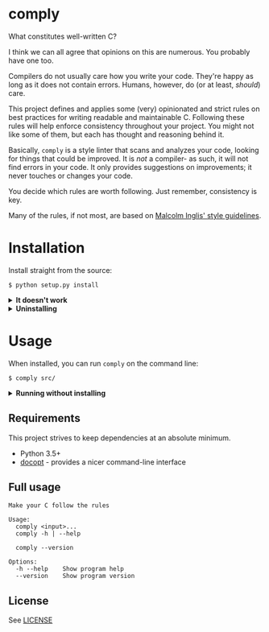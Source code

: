 # comply

What constitutes well-written C?

I think we can all agree that opinions on this are numerous. You probably have one too.

Compilers do not usually care how you write your code. They're happy as long as it does not contain errors. Humans, however, do (or at least, _should_) care.

This project defines and applies some (very) opinionated and strict rules on best practices for writing readable and maintainable C. Following these rules will help enforce consistency throughout your project. You might not like some of them, but each has thought and reasoning behind it.

Basically, `comply` is a style linter that scans and analyzes your code, looking for things that could be improved. It is _not_ a compiler- as such, it will not find errors in your code. It only provides suggestions on improvements; it never touches or changes your code.

You decide which rules are worth following. Just remember, consistency is key.

Many of the rules, if not most, are based on [Malcolm Inglis' style guidelines](https://github.com/mcinglis/c-style).

# Installation

Install straight from the source:

```console
$ python setup.py install
```

<details>
  <summary><strong>It doesn't work</strong></summary>

There's a few things that could go wrong during an install. If things didn't go as expected, check the following:

**You may have more than one Python version installed**

Some systems may have multiple Python versions installed and available. This project requires Python 3.5 or later, so you may need to specify that you want to use a later version:

```console
$ python3 setup.py install
```

**Your PATH environment variable may be incorrect**

When you first installed Python, the installer probably added the `PATH` automatically to your `~/.profile` or `~/.bash_profile`. However, in case it didn't, it should look something like this:

```bash
PATH="/Library/Frameworks/Python.framework/Versions/3.6/bin:${PATH}"
export PATH
```

You may additionally need to add the `PYTHONPATH` variable and have it point to the `site-packages` directory of your Python version; for example, for a Python 3.6 installation, the variable could look like this:

```bash
export PYTHONPATH="${PYTHONPATH}/Library/Frameworks/Python.framework/Versions/3.6/lib/python3.6/site-packages"
```

</details>

<details>
  <summary><strong>Uninstalling</strong></summary>

If you want to uninstall `comply` and make sure that you get rid of everything, you can run the installation again using the additional **--record** argument to save a list of all installed files:

```console
$ python setup.py install --record installed_files.txt
```

You can then go through all listed files and manually delete each one.

</details>

# Usage

When installed, you can run `comply` on the command line:

```console
$ comply src/
```

<details>
  <summary><strong>Running without installing</strong></summary>

You can also run `comply` without installing it. However, in that case, you must execute the `comply` module as a script.

Assuming working directory is the root of the project, you go like this:

```console
$ python -m comply path/to/src/
```

</details>

## Requirements

This project strives to keep dependencies at an absolute minimum.

  * Python 3.5+
  * [docopt](https://github.com/docopt/docopt) - provides a nicer command-line interface

## Full usage

```console
Make your C follow the rules

Usage:
  comply <input>...
  comply -h | --help

  comply --version

Options:
  -h --help    Show program help
  --version    Show program version
```

## License

See [LICENSE](LICENSE)
